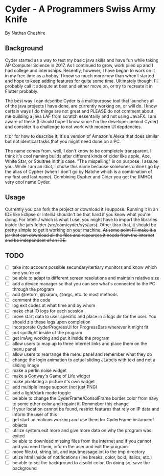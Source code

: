# Cyder - A Programmers Swiss Army Knife
 By Nathan Cheshire

## Background

Cyder started as a way to test my basic java skills and have fun while taking AP Computer Science in 2017. As I continued to grow, work piled up and I had college and internships. Recently, however, I have began to work on it in my free time as a hobby. I know so much more now than when I started and hope to keep adding features for quite some time. Ultimately though, I'll probably call it adequte at best and either move on, or try to recreate it in Flutter probably. 

The best way I can describe Cyder is a multipurpose tool that launches all of the java projects I have done, are currently working on, or will do. I know certain ways I do things are not great and PLEASE do not comment about me building a java LAF from scratch essentailly and not using JavaFX. I am aware of these (I should hope I know since I'm the developer behind Cyder) and consider it a challenge to not work with modern UI depdencies.

tl;dr for how to describe it, it's a version of Amazon's Alexa that does similar but not identical tasks that you might need done on a PC.

The name comes from, well, I don't know to be completely transparent. I think it's cool naming builds after different kinds of cider like apple, Ace, White Star, or Soultree in this case. "The mispelling" is on purpose, I assure you. While I am an idiot, I chose this name because someones online I go by the alias of Cypher (when I don't go by Natche which is a combination of my first and last name). Combining Cypher and Cider you get the (IMHO) very cool name Cyder.

## Usage

Currently you can fork the project or download it I suppose. Running it in an IDE like Eclipse or IntelliJ shouldn't be that hard if you know what you're doing. For IntelliJ which is what I use, you might have to import the libraries inside the jars folder (src/com/cyder/sys/jars). Other than that, it should be pretty simple to get it working on your machine. ~~At some point I'll make it a jar that can download all the files and resources it needs from the internet and be independent of an IDE.~~

## TODO

- [ ] take into account possible secondary/tertiary monitors and know which one you're on
- [ ] be able to adapt to different screen resolutions and maintain relative size
- [ ] add a device manager so that you can see what's connected to the PC through the program
- [ ] add @return, @param, @args, etc. to most methods
- [ ] comment the code
- [ ] log exit codes at what time and by whom
- [ ] make chat IO logs for each session
- [ ] move start data to user specific and place in a logs dir for the user. You should zip these logs upon completion
- [ ] incorporate CyderProgressUI for ProgressBars wherever it might fit
- [ ] put spotlight inside of the program
- [ ]  get ImAvg working and put it inside the program
- [ ]  allow users to map up to three internet links and place them on the menu panel
- [ ]  allow users to rearrange the menu panel and remember what they do
- [ ]  change the login animation to actual sliding JLabels with text and not a sliding image
- [ ]  make a perlin noise widget
- [ ]  make a Conway's Game of Life widget
- [ ]  make pixelating a picture it's own widget
- [ ]  add multiple image support (not just PNG)
- [ ]  add a light/dark mode toggle
- [ ]  be able to change the CyderFrame/ConsolFrame border color from navy to some other color and repaint it. Remmeber this change
- [ ]  if your location cannot be found, restrict features that rely on IP data and inform the user of this
- [ ]  get start animations working and use them for CyderFrame instanceof objects
- [ ]  utilize system.exit more and give more data on why the program was exited
- [ ]  be able to download missing files from the internet and if you cannot and you need them, inform the user and exit the program
- [ ]  move file.txt, string.txt, and inputmessage.txt to the tmp directory
- [ ]  utilze html inside of notifications (line breaks, color, bold, italics, etc.)
- [ ]  be able to set the background to a solid color. On doing so, save the background
